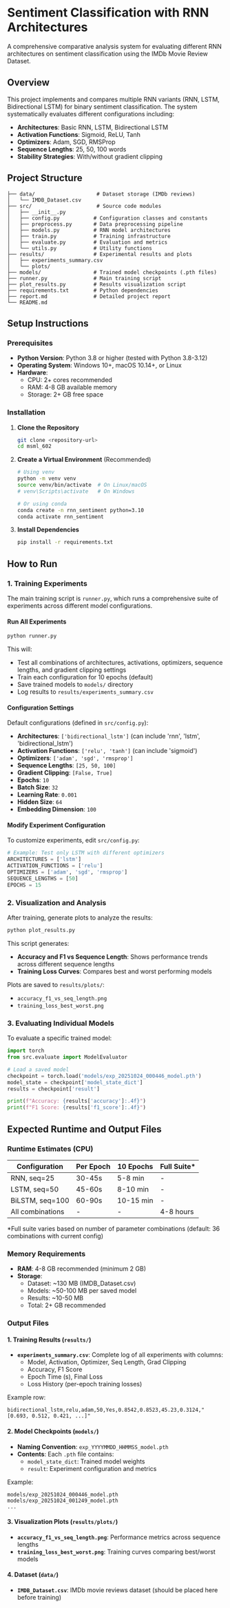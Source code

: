 # Sentiment Classification with RNN Architectures

A comprehensive comparative analysis system for evaluating different RNN architectures on sentiment classification using the IMDb Movie Review Dataset.

## Overview

This project implements and compares multiple RNN variants (RNN, LSTM, Bidirectional LSTM) for binary sentiment classification. The system systematically evaluates different configurations including:

- **Architectures**: Basic RNN, LSTM, Bidirectional LSTM
- **Activation Functions**: Sigmoid, ReLU, Tanh
- **Optimizers**: Adam, SGD, RMSProp
- **Sequence Lengths**: 25, 50, 100 words
- **Stability Strategies**: With/without gradient clipping

## Project Structure

```
├── data/                    # Dataset storage (IMDb reviews)
│   └── IMDB_Dataset.csv
├── src/                     # Source code modules
│   ├── __init__.py
│   ├── config.py           # Configuration classes and constants
│   ├── preprocess.py       # Data preprocessing pipeline
│   ├── models.py           # RNN model architectures
│   ├── train.py            # Training infrastructure
│   ├── evaluate.py         # Evaluation and metrics
│   └── utils.py            # Utility functions
├── results/                # Experimental results and plots
│   ├── experiments_summary.csv
│   └── plots/
├── models/                 # Trained model checkpoints (.pth files)
├── runner.py               # Main training script
├── plot_results.py         # Results visualization script
├── requirements.txt        # Python dependencies
├── report.md               # Detailed project report
└── README.md
```

## Setup Instructions

### Prerequisites

- **Python Version**: Python 3.8 or higher (tested with Python 3.8-3.12)
- **Operating System**: Windows 10+, macOS 10.14+, or Linux
- **Hardware**: 
  - CPU: 2+ cores recommended
  - RAM: 4-8 GB available memory
  - Storage: 2+ GB free space

### Installation

1. **Clone the Repository**
   ```bash
   git clone <repository-url>
   cd msml_602
   ```

2. **Create a Virtual Environment** (Recommended)
   ```bash
   # Using venv
   python -m venv venv
   source venv/bin/activate  # On Linux/macOS
   # venv\Scripts\activate   # On Windows
   
   # Or using conda
   conda create -n rnn_sentiment python=3.10
   conda activate rnn_sentiment
   ```

3. **Install Dependencies**
   ```bash
   pip install -r requirements.txt
   ```

## How to Run

### 1. Training Experiments

The main training script is `runner.py`, which runs a comprehensive suite of experiments across different model configurations.

#### Run All Experiments
```bash
python runner.py
```

This will:
- Test all combinations of architectures, activations, optimizers, sequence lengths, and gradient clipping settings
- Train each configuration for 10 epochs (default)
- Save trained models to `models/` directory
- Log results to `results/experiments_summary.csv`

#### Configuration Settings

Default configurations (defined in `src/config.py`):
- **Architectures**: `['bidirectional_lstm']` (can include 'rnn', 'lstm', 'bidirectional_lstm')
- **Activation Functions**: `['relu', 'tanh']` (can include 'sigmoid')
- **Optimizers**: `['adam', 'sgd', 'rmsprop']`
- **Sequence Lengths**: `[25, 50, 100]`
- **Gradient Clipping**: `[False, True]`
- **Epochs**: `10`
- **Batch Size**: `32`
- **Learning Rate**: `0.001`
- **Hidden Size**: `64`
- **Embedding Dimension**: `100`

#### Modify Experiment Configuration

To customize experiments, edit `src/config.py`:
```python
# Example: Test only LSTM with different optimizers
ARCHITECTURES = ['lstm']
ACTIVATION_FUNCTIONS = ['relu']
OPTIMIZERS = ['adam', 'sgd', 'rmsprop']
SEQUENCE_LENGTHS = [50]
EPOCHS = 15
```

### 2. Visualization and Analysis

After training, generate plots to analyze the results:

```bash
python plot_results.py
```

This script generates:
- **Accuracy and F1 vs Sequence Length**: Shows performance trends across different sequence lengths
- **Training Loss Curves**: Compares best and worst performing models

Plots are saved to `results/plots/`:
- `accuracy_f1_vs_seq_length.png`
- `training_loss_best_worst.png`

### 3. Evaluating Individual Models

To evaluate a specific trained model:

```python
import torch
from src.evaluate import ModelEvaluator

# Load a saved model
checkpoint = torch.load('models/exp_20251024_000446_model.pth')
model_state = checkpoint['model_state_dict']
results = checkpoint['result']

print(f"Accuracy: {results['accuracy']:.4f}")
print(f"F1 Score: {results['f1_score']:.4f}")
```

## Expected Runtime and Output Files

### Runtime Estimates (CPU)

| Configuration | Per Epoch | 10 Epochs | Full Suite* |
|---------------|-----------|-----------|-------------|
| RNN, seq=25 | 30-45s | 5-8 min | - |
| LSTM, seq=50 | 45-60s | 8-10 min | - |
| BiLSTM, seq=100 | 60-90s | 10-15 min | - |
| All combinations | - | - | 4-8 hours |

*Full suite varies based on number of parameter combinations (default: 36 combinations with current config)

### Memory Requirements
- **RAM**: 4-8 GB recommended (minimum 2 GB)
- **Storage**: 
  - Dataset: ~130 MB (IMDB_Dataset.csv)
  - Models: ~50-100 MB per saved model
  - Results: ~10-50 MB
  - Total: 2+ GB recommended

### Output Files

#### 1. Training Results (`results/`)
- **`experiments_summary.csv`**: Complete log of all experiments with columns:
  - Model, Activation, Optimizer, Seq Length, Grad Clipping
  - Accuracy, F1 Score
  - Epoch Time (s), Final Loss
  - Loss History (per-epoch training losses)

Example row:
```csv
bidirectional_lstm,relu,adam,50,Yes,0.8542,0.8523,45.23,0.3124,"[0.693, 0.512, 0.421, ...]"
```

#### 2. Model Checkpoints (`models/`)
- **Naming Convention**: `exp_YYYYMMDD_HHMMSS_model.pth`
- **Contents**: Each `.pth` file contains:
  - `model_state_dict`: Trained model weights
  - `result`: Experiment configuration and metrics

Example:
```
models/exp_20251024_000446_model.pth
models/exp_20251024_001249_model.pth
...
```

#### 3. Visualization Plots (`results/plots/`)
- **`accuracy_f1_vs_seq_length.png`**: Performance metrics across sequence lengths
- **`training_loss_best_worst.png`**: Training curves comparing best/worst models

#### 4. Dataset (`data/`)
- **`IMDB_Dataset.csv`**: IMDb movie reviews dataset (should be placed here before training)